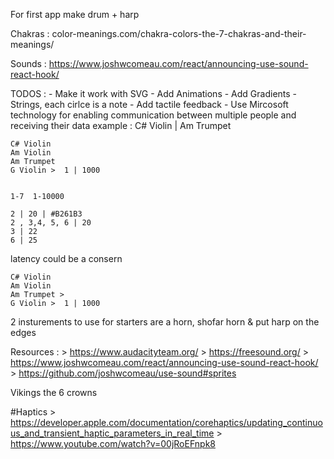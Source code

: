 For first app make drum + harp

Chakras : 
color-meanings.com/chakra-colors-the-7-chakras-and-their-meanings/

Sounds : https://www.joshwcomeau.com/react/announcing-use-sound-react-hook/


TODOS : 
    - Make it work with SVG
    - Add Animations
    - Add Gradients
    - Strings, each cirlce is a note
    - Add tactile feedback
    - Use Mircosoft technology for enabling communication between multiple people and receiving their data example : C# Violin | Am Trumpet

    C# Violin
    Am Violin
    Am Trumpet
    G Violin >  1 | 1000


    1-7  1-10000

    2 | 20 | #B261B3
    2 , 3,4, 5, 6 | 20 
    3 | 22
    6 | 25


latency could be a consern


    C# Violin
    Am Violin
    Am Trumpet > 
    G Violin >  1 | 1000



2 insturements to use for starters are a horn, shofar horn & put harp on the edges



Resources : 
    > https://www.audacityteam.org/
    > https://freesound.org/
    > https://www.joshwcomeau.com/react/announcing-use-sound-react-hook/
    > https://github.com/joshwcomeau/use-sound#sprites



Vikings 
the 6 crowns 


#Haptics
    > https://developer.apple.com/documentation/corehaptics/updating_continuous_and_transient_haptic_parameters_in_real_time
    > https://www.youtube.com/watch?v=00jRoEFnpk8

